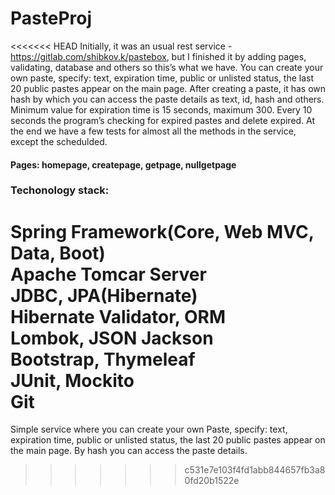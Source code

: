 # PasteProj
<<<<<<< HEAD
Initially, it was an usual rest service - https://gitlab.com/shibkov.k/pastebox, but I finished it by adding pages, validating, database and others so this’s what we have. You can create your own paste, specify: text, expiration time, public or unlisted status, the last 20 public pastes appear on the main page. After creating a paste, it has own hash by which you can access the paste details as text, id, hash and others. Minimum value for expiration time is 15 seconds, maximum 300. Every 10 seconds the program’s checking for expired pastes and delete expired. At the end we have a few tests for almost all the methods in the service, except the schedulded. 
#### Pages: homepage, createpage, getpage, nullgetpage
### Techonology stack: 
Spring Framework(Core, Web MVC, Data, Boot) \
Apache Tomcar Server \
JDBC, JPA(Hibernate) \
Hibernate Validator, ORM \
Lombok, JSON Jackson \
Bootstrap, Thymeleaf \
JUnit, Mockito \
Git
=======
Simple service where you can create your own Paste, specify: text, expiration time, public or unlisted status, the last 20 public pastes appear on the main page. By hash you can access the paste details.
>>>>>>> c531e7e103f4fd1abb844657fb3a80fd20b1522e
